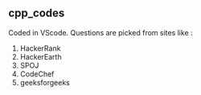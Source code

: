 ## cpp_codes
Coded in VScode.
Questions are picked from sites like :

  1. HackerRank
  2. HackerEarth
  3. SPOJ
  4. CodeChef 
  5. geeksforgeeks
